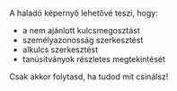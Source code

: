 [//]: # (NOTE: Please put every sentence in its own line, Transifex puts every line in its own translation field!)

A haladó képernyő lehetővé teszi, hogy:
* a nem ajánlott kulcsmegosztást
* személyazonosság szerkesztést
* alkulcs szerkesztést
* tanúsítványok részletes megtekintését

Csak akkor folytasd, ha tudod mit csinálsz!